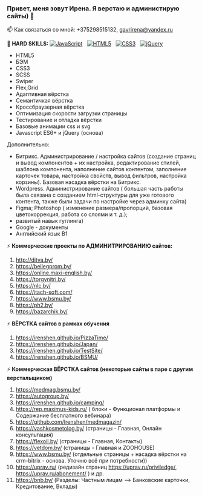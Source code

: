 ### Привет, меня зовут Ирена. Я верстаю и администирую сайты) 👋

📫 Как связаться со мной: +375298515132, gavrirena@yandex.ru
  
🌱 <b>HARD SKILLS:</b>
<a target="_blank" rel="noopener noreferrer nofollow" href="https://camo.githubusercontent.com/20a0679d747ef7fb4819e7f651ece9a9948467c221450fefe548462d17ef3b39/68747470733a2f2f696d672e736869656c64732e696f2f62616467652f2d4a6176615363726970742d626c61636b3f6c6f676f3d6a617661736372697074267374796c653d736f6369616c"><img src="https://camo.githubusercontent.com/20a0679d747ef7fb4819e7f651ece9a9948467c221450fefe548462d17ef3b39/68747470733a2f2f696d672e736869656c64732e696f2f62616467652f2d4a6176615363726970742d626c61636b3f6c6f676f3d6a617661736372697074267374796c653d736f6369616c" alt="JavaScript" data-canonical-src="https://img.shields.io/badge/-JavaScript-black?logo=javascript&amp;style=social" style="max-width: 100%;"></a>&nbsp;&nbsp;
<a target="_blank" rel="noopener noreferrer nofollow" href="https://camo.githubusercontent.com/6052968e76e425dd3fb34887027db835bf33dce7ab76bab7577793696bdfd202/68747470733a2f2f696d672e736869656c64732e696f2f62616467652f2d48544d4c352d626c61636b3f6c6f676f3d68746d6c35267374796c653d736f6369616c"><img src="https://camo.githubusercontent.com/6052968e76e425dd3fb34887027db835bf33dce7ab76bab7577793696bdfd202/68747470733a2f2f696d672e736869656c64732e696f2f62616467652f2d48544d4c352d626c61636b3f6c6f676f3d68746d6c35267374796c653d736f6369616c" alt="HTML5" data-canonical-src="https://img.shields.io/badge/-HTML5-black?logo=html5&amp;style=social" style="max-width: 100%;"></a>&nbsp;&nbsp;
<a target="_blank" rel="noopener noreferrer nofollow" href="https://camo.githubusercontent.com/1da7c508d48f659b84d3bbe1c102501dd5777d8e92cf2916cf405c8112e5fce0/68747470733a2f2f696d672e736869656c64732e696f2f62616467652f2d435353332d626c61636b3f6c6f676f3d63737333267374796c653d736f6369616c"><img src="https://camo.githubusercontent.com/1da7c508d48f659b84d3bbe1c102501dd5777d8e92cf2916cf405c8112e5fce0/68747470733a2f2f696d672e736869656c64732e696f2f62616467652f2d435353332d626c61636b3f6c6f676f3d63737333267374796c653d736f6369616c" alt="CSS3" data-canonical-src="https://img.shields.io/badge/-CSS3-black?logo=css3&amp;style=social" style="max-width: 100%;"></a>&nbsp;&nbsp;
<a target="_blank" rel="noopener noreferrer nofollow" href="https://camo.githubusercontent.com/2e9628f0ecfb3f625fecd4db60d05db530f001fb630d948d0a2763bb7885edf7/68747470733a2f2f696d672e736869656c64732e696f2f62616467652f2d6a51756572792d626c61636b3f6c6f676f3d6a7175657279267374796c653d736f6369616c"><img src="https://camo.githubusercontent.com/2e9628f0ecfb3f625fecd4db60d05db530f001fb630d948d0a2763bb7885edf7/68747470733a2f2f696d672e736869656c64732e696f2f62616467652f2d6a51756572792d626c61636b3f6c6f676f3d6a7175657279267374796c653d736f6369616c" alt="jQuery" data-canonical-src="https://img.shields.io/badge/-jQuery-black?logo=jquery&amp;style=social" style="max-width: 100%;"></a>&nbsp;&nbsp;
- HTML5
- БЭМ
- CSS3
- SCSS
- Swiper
- Flex,Grid
- Адаптивная вёрстка
- Семантичкая вёрстка
- Кроссбраузерная вёрстка  <!-- https://caniuse.com/,  https://www.browserstack.com/,   http://iloveadaptive.com/ru/--> 
- Оптимизация скорости загрузки страницы
- Тестирование и отладка вёрстки
- Базовые анимации сss и svg
- Javascript ES6+ и jQuery (основа)

Дополнительно:
- Битрикс. Администрирование / настройка сайтов (создание страниц и вывод компонентов + их настройка, редактирование стилей, шаблона компонента, наполнение сайтов контентом, заполнение карточек товара, настройка свойств, вывод фильтров, настройка корзины). Базовая насадка вёрстки на Битрикс.
- Wordpress. Администрирование сайтов ( большая часть работы была связана с cозданием html-структуры для уже готового контента, также были задачи по настройке через админку сайта)
- Figma; Photoshop ( изменение размера/пропорций, базовая цветокоррекция, работа со слоями и т. д.); 
- развитый навык гуглинга)
- Google - документы
- Английский язык  B1

  
 <!-- https://pagespeed.web.dev/ Google PageSpeed Insights (минимизация файлов, оптимизация изображений https://imagecompressor.com/ru/ , wolf-шрифт, объелинение стилей и скриптов)-->
 <!--  loading="lazy"
 <img src="picture.jpg" loading="lazy">

<iframe src="supplementary.html" loading="lazy"></iframe>
-->
 <!-- Валидность вёрстки https://validator.w3.org/ -->



⚡ <b>Коммерческие проекты по АДМИНИТРИРОВАНИЮ сайтов:</b>
1) http://ditva.by/
2) https://bellegprom.by/
3) https://online.maxi-english.by/
4) https://torgynitri.by/
5) https://nlc.by/
6) https://itach-soft.com/
7) https://www.bsmu.by/
8) https://ph2.by/
9) https://bazarchik.by/


⚡ <b>ВËРСТКА сайтов в рамках обучения</b>
1) https://irenshen.github.io/PizzaTime/
2) https://irenshen.github.io/Japan/
3) https://irenshen.github.io/TestSite/
4) https://irenshen.github.io/BSMU/

   
⚡ <b>Коммерческая ВËРСТКА сайтов (некоторые сайты в паре с другим верстальщиком)</b>
1) https://medmag.bsmu.by/
2) https://autogroup.by/
3) https://irenshen.github.io/camping/ 
4) https://rep.maximus-kids.ru/ ( блоки - Функционал платформы  и Содержание бесплатного вебинара)
5) https://github.com/Irenshen/medmagazin/
6) https://vashkosmetolog.by/  (страницы - Главная, Онлайн консультация)
7) https://flexoil.by/ (страницы - Главная, Контакты)
8) https://vetdom.by/ (cтраницы - Главная и ZOOHOUSE)
9) https://www.bsmu.by/ (отдельные страницы + насадка вёрстки на crm-bitrix - основа. Уточню всё при потребности))
10) https://uprav.ru/ (редизайн  страниц	https://uprav.ru/priviledge/, https://uprav.ru/abonement/ )
и др.
11) https://bnb.by/ (Разделы: Частным лицам --> Банковские карточки, Кредитование, Вклады)
   




<!--

### Hi there 👋
**Irenshen/Irenshen** is a ✨ _special_ ✨ repository because its `README.md` (this file) appears on your GitHub profile.

Here are some ideas to get you started:

😄 <b>SOFT SKILLS:</b>
- способность быстро обучаться
- грамотность
- скурпулёзность

- 🔭 I’m currently working on ...
- 🌱 I’m currently learning ...
- 👯 I’m looking to collaborate on ...
- 🤔 I’m looking for help with ...
- 💬 Ask me about ...
- 📫 How to reach me: ...
- 😄 Pronouns: ...
- ⚡ Fun fact: ...
-->
